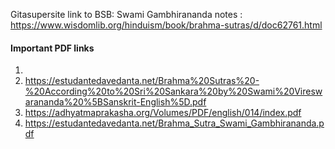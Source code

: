 Gitasupersite link to BSB: [](https://www.gitasupersite.iitk.ac.in/brahmasutra_content?language=dv&field_chapter_value=1&field_quarter_value=1&field_nsutra_value=0)
Swami Gambhirananda notes : https://www.wisdomlib.org/hinduism/book/brahma-sutras/d/doc62761.html
#### Important PDF links
1) [](https://vedantastudents.com/wp-content/uploads/2018/10/01-Bramha-Sutra-Volume-1.pdf)
2) https://estudantedavedanta.net/Brahma%20Sutras%20-%20According%20to%20Sri%20Sankara%20by%20Swami%20Vireswarananda%20%5BSanskrit-English%5D.pdf
3) [](https://adhyatmaprakasha.org/Volumes/PDF/english/014/index.pdf)https://adhyatmaprakasha.org/Volumes/PDF/english/014/index.pdf
4) [](https://estudantedavedanta.net/Brahma_Sutra_Swami_Gambhirananda.pdf)https://estudantedavedanta.net/Brahma_Sutra_Swami_Gambhirananda.pdf
